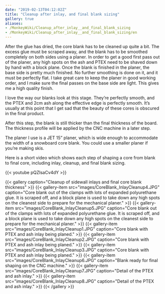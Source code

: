 ```yaml
---
date: "2019-02-13T04:12:02Z"
title: "Cleanup after inlay, and final blank sizing"
gallery: true
aliases:
- /MonkeyWiki/Cleanup_after_inlay__and_final_blank_sizing
- /MonkeyWiki/Cleanup_after_inlay__and_final_blank_sizing/en
---
```

After the glue has dried, the core blank has to be cleaned up quite a bit. The excess glue must be scraped away, and the blank has to be smoothed completely on both sides using a planer. In order to get a good first pass out of the planer, any high spots on the ash and PTEX need to be shaved down by hand with a block plane. Once the blank is finished in the planer, the base side is pretty much finished. No further smoothing is done on it, and it must be perfectly flat. I take great care to keep the planer in good working order, and I make sure the final passes on the base side are light. This gives me a high quality finish.
 
I love the way our blanks look at this stage. They’re perfectly smooth, and the PTEX and 2cm ash along the effective edge is perfectly smooth. It’s usually at this point that I get sad that the beauty of these cores is obscured in the final product.

After this step, the blank is still thicker than the final thickness of the board. The thickness profile will be applied by the CNC machine in a later step.
 
The planer I use is a JET 15” planer, which is wide enough to accommodate the width of a snowboard core blank. You could use a smaller planer if you’re making skis.

Here is a short video which shows each step of shaping a core from blank to final core, including inlay, cleanup, and final blank sizing.

{{< youtube pQZlsaCv4dY >}}

{{< gallery  caption="Cleanup of sidewall inlays and final core blank thickness" >}}
{{< gallery-item src="images/CoreBlank_InlayCleanup4.JPG" caption="Core blank out of the clamps with lots of expanded polyurethane glue. It is scraped off, and a block plane is used to take down any high spots on the cleanest side to prepare for the mechanical planer." >}}
{{< gallery-item src="images/CoreBlank_InlayCleanup5.JPG" caption="Core blank out of the clamps with lots of expanded polyurethane glue. It is scraped off, and a block plane is used to take down any high spots on the cleanest side to prepare for the mechanical planer." >}}
{{< gallery-item src="images/CoreBlank_InlayCleanup1.JPG" caption="Core blank with PTEX and ash inlay being planed." >}}
{{< gallery-item src="images/CoreBlank_InlayCleanup2.JPG" caption="Core blank with PTEX and ash inlay being planed." >}}
{{< gallery-item src="images/CoreBlank_InlayCleanup3.JPG" caption="Core blank with PTEX and ash inlay being planed." >}}
{{< gallery-item src="images/CoreBlank_InlayCleanup6.JPG" caption="Blank ready for final shaping on the CNC machine." >}}
{{< gallery-item src="images/CoreBlank_InlayCleanup7.JPG" caption="Detail of the PTEX and ash inlay." >}}
{{< gallery-item src="images/CoreBlank_InlayCleanup8.JPG" caption="Detail of the PTEX and ash inlay." >}}
{{< /gallery >}}

 

